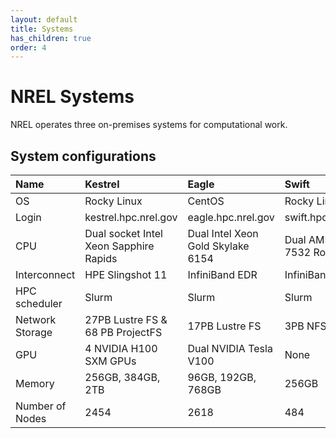 ```yaml
---
layout: default
title: Systems
has_children: true
order: 4
---
```


# NREL Systems
NREL operates three on-premises systems for computational work. 

## System configurations

| Name        | Kestrel | Eagle     | Swift        | Vermilion     | 
| :---------- | :------ | :-------- | :----------- | :------------- |
| OS          | Rocky Linux | CentOS    | Rocky Linux    | RedHat       |
| Login       | kestrel.hpc.nrel.gov | eagle.hpc.nrel.gov | swift.hpc.nrel.gov | vs.hpc.nrel.gov |
| CPU         | Dual socket Intel Xeon Sapphire Rapids | Dual Intel Xeon Gold Skylake 6154 | Dual AMD EPYC 7532 Rome CPU | Dual AMD EPYC 7532 Rome CPU |
| Interconnect | HPE Slingshot 11 | InfiniBand EDR | InfiniBand HDR| 25GbE |
| HPC scheduler | Slurm | Slurm | Slurm | Slurm |
| Network Storage | 27PB Lustre FS & 68 PB ProjectFS | 17PB Lustre FS | 3PB NFS | 440 TB
| GPU         | 4 NVIDIA H100 SXM GPUs | Dual NVIDIA Tesla V100 | None | 5 nodes Single A100
| Memory      | 256GB, 384GB, 2TB | 96GB, 192GB, 768GB | 256GB | 256GB (base)
| Number of Nodes| 2454 | 2618 | 484 | 133 virtual |


